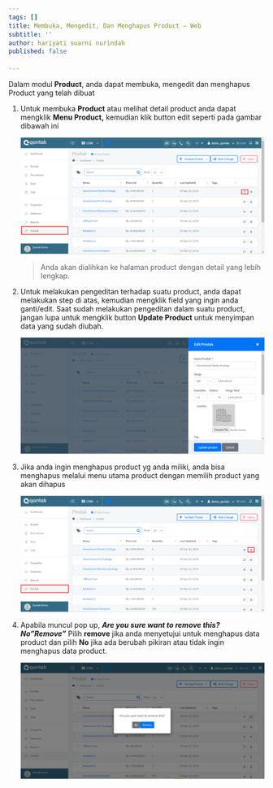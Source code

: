```yaml
---
tags: []
title: Membuka, Mengedit, Dan Menghapus Product – Web
subtitle: ''
author: hariyati suarni nurindah
published: false

---
```

Dalam modul **Product**, anda dapat membuka, mengedit dan menghapus Product yang telah dibuat

1. Untuk membuka **Product** atau melihat detail product anda dapat mengklik **Menu Product,** kemudian klik button edit seperti pada gambar dibawah ini

   ![](/uploads/product-edit1.PNG)

   > Anda akan dialihkan ke halaman product dengan detail yang lebih lengkap.
2. Untuk melakukan pengeditan terhadap suatu product, anda dapat melakukan step di atas, kemudian mengklik field yang ingin anda ganti/edit. Saat sudah melakukan pengeditan dalam suatu product, jangan lupa untuk mengklik button **Update Product** untuk menyimpan data yang sudah diubah.

   ![](/uploads/product-edit2.PNG)
3. Jika anda ingin menghapus product yg anda miliki, anda bisa menghapus melalui menu utama product dengan memilih product yang akan dihapus

   ![](/uploads/product-edit3.PNG)
4. Apabila muncul pop up, **_Are you sure want to remove this? No”Remove”_** Pilih **remove** jika anda menyetujui untuk menghapus data product dan pilih **No** jika ada berubah pikiran atau tidak ingin menghapus data product.

   ![](/uploads/product-edit4.PNG)
